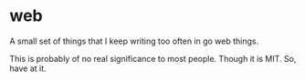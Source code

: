 web
===

A small set of things that I keep writing too often in go web things.

This is probably of no real significance to most people. Though it is MIT. So,
have at it.
